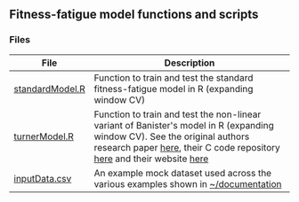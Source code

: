 ## Fitness-fatigue model functions and scripts

### Files

| File            | Description                                                                                       |
|-----------------|---------------------------------------------------------------------------------------------------|
| [standardModel.R](https://github.com/bsh2/Fitness-Fatigue-Model/blob/main/functions/standardModel.R) | Function to train and test the standard fitness-fatigue model in R (expanding window CV)          |
| [turnerModel.R](https://github.com/bsh2/Fitness-Fatigue-Model/blob/main/functions/turnerModel.R)   | Function to train and test the non-linear variant of  Banister's model in R (expanding window CV). See the original authors research paper [here](https://jim.turner.link/downloads/BHK-2017-0013.pdf), their C code repository [here](https://github.com/jturner314/nl_perf_model_opt) and their website [here](https://jim.turner.link/) |
| [inputData.csv]()    | An example mock dataset used across the various examples shown in [~/documentation](https://github.com/bsh2/Fitness-Fatigue-Models/tree/main/functions/documentation)                   |